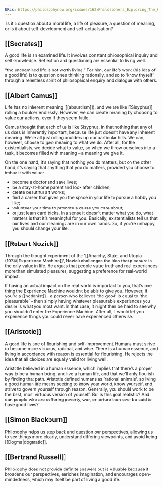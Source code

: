 ```yaml
---
URLs: https://philosophynow.org/issues/162/Philosophers_Exploring_The_Good_Life
---
```

 Is it a question about a moral life, a life of pleasure, a question of meaning, or is it about self-development and self-actualisation?

## [[Socrates]]
A good life is an examined life. It involves constant philosophical inquiry and self-knowledge. Reflection and questioning are essential to living well.

“the unexamined life is not worth living.” For him, our life’s work (his idea of a good life) is to question one’s thinking rationally, and so to ‘know thyself’ through a relentless spirit of philosophical enquiry and dialogue with others.
  
## [[Albert Camus]]
Life has no inherent meaning ([[absurdism]]), and we are like [[Sisyphus]] rolling a boulder endlessly.
However, we can create meaning by choosing to value our actions, even if they seem futile.

Camus thought that each of us is like Sisyphus, in that nothing that any of us does is inherently important, because life just doesn’t have any inherent meaning. We’re all just rolling boulders up our particular hills. We can, however, choose to _give_ meaning to what we do. After all, for the existentialists, we decide what to value, so when we throw ourselves into a task, it becomes filled with meaning – a meaning we give it.

On the one hand, it’s saying that nothing you do matters, but on the other hand, it’s saying that anything that you do matters, provided you choose to imbue it with value: 
- become a doctor and save lives; 
- be a stay-at-home parent and look after children; 
- create beautiful art works; 
- find a career that gives you the space in your life to pursue a hobby you like; 
- volunteer your time to promote a cause you care about; 
- or just learn card tricks. 
In a sense it doesn’t matter what you do, what matters is that it’s meaningful for you. Basically, existentialists tell us that our lives and our meanings are in our own hands. So, if you’re unhappy, you should change your life.

## [[Robert Nozick]]
Through the thought experiment of the '[[Anarchy, State, and Utopia (1974)|Experience Machine]]', Nozick challenges the idea that pleasure is the only value in life. He argues that people value truth and real experiences more than simulated pleasures, suggesting a preference for real-world impact.

If having an actual impact on the real world is important to you, that’s one thing the Experience Machine wouldn’t be able to give you. However, if you’re a [[hedonist]] – a person who believes ‘the good’ is equal to ‘the pleasurable’ – then simply having whatever pleasurable experiences you desire is what you most want. In that case, it might then be hard to see why you shouldn’t enter the Experience Machine. After all, it would let you experience things you could never have experienced otherwise.

## [[Aristotle]]
A good life is one of flourishing and self-improvement. Humans must strive to become more virtuous, rational, and wise. There is a human essence, and living in accordance with reason is essential for flourishing. He rejects the idea that all choices are equally valid for living well.

Aristotle believed in a human essence, which implies that there’s a proper way to be a human being, and live a human life, and that we’ll only flourish by finding that path. Aristotle defined humans as ‘rational animals’, so living a good human life means seeking to know your world, know yourself, and strive to govern yourself through reason. Generally, you should work to be the best, most virtuous version of yourself. But is this goal realistic? And can people who are suffering poverty, war, or torture then ever be said to have good lives?

## [[Simon Blackburn]]
Philosophy helps us step back and question our perspectives, allowing us to see things more clearly, understand differing viewpoints, and avoid being [[Dogma|dogmatic]].

## [[Bertrand Russell]]
Philosophy does not provide definite answers but is valuable because it broadens our perspectives, enriches imagination, and encourages open-mindedness, which may itself be part of living a good life. 

